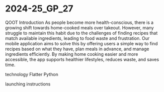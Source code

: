 # 2024-25_GP_27
QOOT
Introduction 
As people become more health-conscious, there is a growing shift towards home-cooked meals over takeout. However, many struggle to maintain this habit due to the challenges of finding recipes that match available ingredients, leading to food waste and frustration. Our mobile application aims to solve this by offering users a simple way to find recipes based on what they have, plan meals in advance, and manage ingredients efficiently. By making home cooking easier and more accessible, the app supports healthier lifestyles, reduces waste, and saves time.

technology
Flatter
Python

launching instructions
